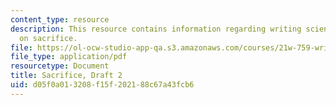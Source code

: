 ```yaml
---
content_type: resource
description: This resource contains information regarding writing science fiction
  on sacrifice.
file: https://ol-ocw-studio-app-qa.s3.amazonaws.com/courses/21w-759-writing-science-fiction-spring-2016/d05f0a013208f15f202188c67a43fcb6_MIT21W_759S16_Sacrifice2.pdf
file_type: application/pdf
resourcetype: Document
title: Sacrifice, Draft 2
uid: d05f0a01-3208-f15f-2021-88c67a43fcb6
---
```

